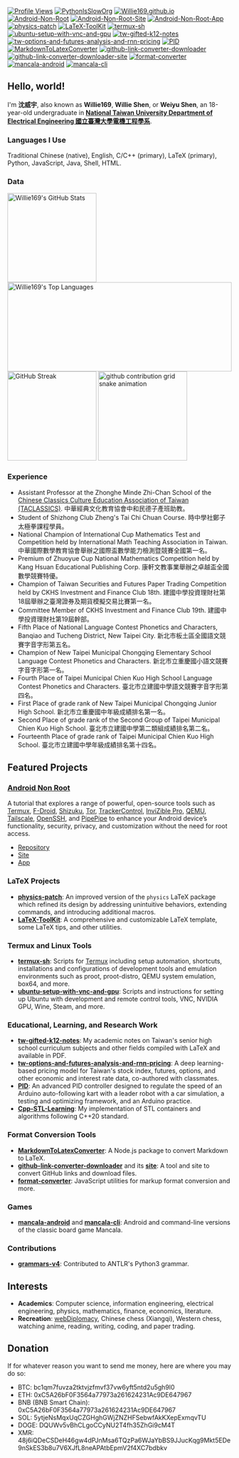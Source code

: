 [![Profile Views](https://komarev.com/ghpvc/?username=Willie169&color=brightgreen&label=Profile+Views&abbreviated=true)](https://github.com/Willie169)
[![PythonIsSlowOrg](https://img.shields.io/badge/PythonIsSlowOrg-654520)](https://github.com/PythonIsSlowOrg)
[![Willie169.github.io](https://img.shields.io/badge/Willie169.github.io-654520)](https://Willie169.github.io)
[![Android-Non-Root](https://img.shields.io/badge/Android--Non--Root-007acc)](https://Willie169.github.io/Android-Non-Root)
[![Android-Non-Root-Site](https://img.shields.io/badge/Android--Non--Root--Site-007acc)](https://Willie169.github.io/Android-Non-Root)
[![Android-Non-Root-App](https://img.shields.io/badge/Android--Non--Root--App-007acc)](https://github.com/Willie169/Android-Non-Root-App)
[![physics-patch](https://img.shields.io/badge/physics--patch-008080)](https://github.com/Willie169/physics-patch)
[![LaTeX-ToolKit](https://img.shields.io/badge/LaTeX--ToolKit-008080)](https://github.com/Willie169/LaTeX-ToolKit)
[![termux-sh](https://img.shields.io/badge/termux--sh-000000)](https://github.com/Willie169/termux-sh)
[![ubuntu-setup-with-vnc-and-gpu](https://img.shields.io/badge/ubuntu--setup--with--vnc--and--gpu-de4815)](https://github.com/Willie169/ubuntu-setup-with-vnc-and-gpu)
[![tw-gifted-k12-notes](https://img.shields.io/badge/tw--gifted--k12--notes-b68946)](https://github.com/Willie169/tw-gifted-k12-notes)
[![tw-options-and-futures-analysis-and-rnn-pricing](https://img.shields.io/badge/tw--options--and--futures--analysis--and--rnn--pricing-b68946)](https://github.com/Willie169/tw-options-and-futures-analysis-and-rnn-pricing)
[![PID](https://img.shields.io/badge/PID-00599c)](https://github.com/Willie169/PID)
[![MarkdownToLatexConverter](https://img.shields.io/badge/MarkdownToLatexConverter-008080)](https://github.com/Willie169/MarkdownToLatexConverter)
[![github-link-converter-downloader](https://img.shields.io/badge/github--link--converter--downloader-0d1218)](https://github.com/Willie169/github-link-converter-downloader)
[![github-link-converter-downloader-site](https://img.shields.io/badge/github--link--converter--downloader--site-0d1218)](https://Willie169.github.io/github-link-converter-downloader)
[![format-converter](https://img.shields.io/badge/format--converter-008080)](https://github.com/Willie169/format-converter)
[![mancala-android](https://img.shields.io/badge/mancala--android-fafa0a)](https://f-droid.org/packages/com.willie.mancala)
[![mancala-cli](https://img.shields.io/badge/mancala--cli-fafa0a)](https://github.com/Willie169/mancala-cli)

## Hello, world!

I'm **沈威宇**, also known as **Willie169**, **Willie Shen**, or **Weiyu Shen**, an 18-year-old undergraduate in [**National Taiwan University Department of Electrical Engineering 國立臺灣大學電機工程學系**](https://web.ee.ntu.edu.tw).

### Languages I Use

Traditional Chinese (native), English, C/C++ (primary), LaTeX (primary), Python, JavaScript, Java, Shell, HTML.

### Data

<a href="https://github.com/anuraghazra/github-readme-stats"><img src="https://github-readme-stats.vercel.app/api?username=Willie169&show=reviews,discussions_started,discussions_answered,prs_merged,prs_merged_percentage&show_icons=true" alt="Willie169's GitHub Stats" style=" height: 200;"></a>
<a href="https://github.com/anuraghazra/github-readme-stats"><img src="https://github-readme-stats.vercel.app/api/top-langs/?username=Willie169&langs_count=10&layout=compact&size_weight=0.5&count_weight=0.5&exclude_repo=LICENSES" alt="Willie169's Top Languages" style="width: 100%; height: 200;"></a>
<a href="https://github.com/DenverCoder1/github-readme-streak-stats"><img src="https://streak-stats.demolab.com/?user=Willie169" alt="GitHub Streak" style=" height: 200;"></a>
<a><img src="https://raw.githubusercontent.com/Willie169/Willie169/output/github-contribution-grid-snhttps://bsky.app/profile/willie169.bsky.socialake.svg" alt="github contribution grid snake animation" style=" height: 200;"></a>

### Experience

* Assistant Professor at the Zhonghe Minde Zhi-Chan School of the [Chinese Classics Culture Education Association of Taiwan (TACLASSICS)](https://taclassics.org.tw). 中華經典文化教育協會中和民德子產班助教。
* Student of Shizhong Club Zheng's Tai Chi Chuan Course. 時中學社鄭子太極拳課程學員。
* National Champion of International Cup Mathematics Test and Competition held by International Math Teaching Association in Taiwan. 中華國際數學教育協會舉辦之國際盃數學能力檢測暨競賽全國第一名。
* Premium of Zhuoyue Cup National Mathematics Competition held by Kang Hsuan Educational Publishing Corp. 康軒文教事業舉辦之卓越盃全國數學競賽特優。
* Champion of Taiwan Securities and Futures Paper Trading Competition held by CKHS Investment and Finance Club 18th. 建國中學投資理財社第18屆舉辦之臺灣證券及期貨模擬交易比賽第一名。
* Committee Member of CKHS Investment and Finance Club 19th. 建國中學投資理財社第19屆幹部。
* Fifth Place of National Language Contest Phonetics and Characters, Banqiao and Tucheng District, New Taipei City. 新北市板土區全國語文競賽字音字形第五名。
* Champion of New Taipei Municipal Chongqing Elementary School Language Contest Phonetics and Characters. 新北市立重慶國小語文競賽字音字形第一名。
* Fourth Place of Taipei Municipal Chien Kuo High School Language Contest Phonetics and Characters. 臺北市立建國中學語文競賽字音字形第四名。
* First Place of grade rank of New Taipei Municipal Chongqing Junior High School. 新北市立重慶國中年級成績排名第一名。
* Second Place of grade rank of the Second Group of Taipei Municipal Chien Kuo High School. 臺北市立建國中學第二類組成績排名第二名。
* Fourteenth Place of grade rank of Taipei Municipal Chien Kuo High School. 臺北市立建國中學年級成績排名第十四名。

## Featured Projects

### [Android Non Root](https://github.com/Willie169/Android-Non-Root)

A tutorial that explores a range of powerful, open-source tools such as [Termux](https://github.com/termux/termux-app), [F-Droid](https://f-droid.org), [Shizuku](https://github.com/RikkaApps/Shizuku), [Tor](https://www.torproject.org), [TrackerControl](https://github.com/TrackerControl/tracker-control-android), [InviZible Pro](https://github.com/Gedsh/InviZible), [QEMU](https://www.qemu.org), [Tailscale](https://github.com/tailscale/tailscale), [OpenSSH](https://www.openssh.com), and [PipePipe](https://github.com/InfinityLoop1308/PipePipe) to enhance your Android device’s functionality, security, privacy, and customization without the need for root access.

* [Repository](https://github.com/Willie169/Android-Non-Root)
* [Site](https://github.com/Willie169/Android-Non-Root)
* [App](https://github.com/Willie169/Android-Non-Root-App)

### LaTeX Projects

* [**physics-patch**](https://github.com/Willie169/physics-patch): An improved version of the `physics` LaTeX package which refined its design by addressing unintuitive behaviors, extending commands, and introducing additional macros.
* [**LaTeX-ToolKit**](https://github.com/Willie169/LaTeX-ToolKit): A comprehensive and customizable LaTeX template, some LaTeX tips, and other utilities.

### Termux and Linux Tools

* [**termux-sh**](https://github.com/Willie169/termux-sh): Scripts for [Termux](https://github.com/termux/termux-app) including setup automation, shortcuts, installations and configurations of development tools and emulation environments such as proot, proot-distro, QEMU system emulation, box64, and more.
* [**ubuntu-setup-with-vnc-and-gpu**](https://github.com/Willie169/ubuntu-setup-with-vnc-and-gpu): Scripts and instructions for setting up Ubuntu with development and remote control tools, VNC, NVIDIA GPU, Wine, Steam, and more.

### Educational, Learning, and Research Work

* [**tw-gifted-k12-notes**](https://github.com/Willie169/tw-gifted-k12-notes): My academic notes on Taiwan's senior high school curriculum subjects and other fields compiled with LaTeX and available in PDF.
* [**tw-options-and-futures-analysis-and-rnn-pricing**](https://github.com/Willie169/tw-options-and-futures-analysis-and-rnn-pricing): A deep learning-based pricing model for Taiwan's 
stock index, futures, options, and other economic and interest rate data, co-authored with classmates.
* [**PID**](https://github.com/Willie169/PID): An advanced PID controller designed to regulate the speed of an Arduino auto-following kart with a leader robot with a car simulation, a testing and optimizing framework, and an Arduino practice.
* [**Cpp-STL-Learning**](https://github.com/Willie169/Cpp-STL-DSA-Learning): My implementation of STL containers and algorithms following C++20 standard.

### Format Conversion Tools

* [**MarkdownToLatexConverter**](https://github.com/Willie169/MarkdownToLatexConverter): A Node.js package to convert Markdown to LaTeX.
* [**github-link-converter-downloader**](https://github.com/Willie169/github-link-converter-downloader) and its [**site**](https://Willie169.github.io/github-link-converter-downloader): A tool and site to convert GitHub links and download files.  
* [**format-converter**](https://github.com/Willie169/format-converter): JavaScript utilities for markup format conversion and more.

### Games

* [**mancala-android**](https://github.com/Willie169/mancala-android) and [**mancala-cli**](https://github.com/Willie169/mancala-cli): Android and command-line versions of the classic board game Mancala.

### Contributions

* [**grammars-v4**](https://github.com/antlr/grammars-v4): Contributed to ANTLR's Python3 grammar.

## Interests

* **Academics**: Computer science, information engineering, electrical engineering, physics, mathematics, finance, economics, literature.
* **Recreation**: [webDiplomacy](https://github.com/kestasjk/webDiplomacy), Chinese chess (Xiangqi), Western chess, watching anime, reading, writing, coding, and paper trading.

## Donation

If for whatever reason you want to send me money, here are where you may do so:
- BTC:
  bc1qm7fuvza2tktvjzfmvf37vw6yft5ntd2u5gh9l0
- ETH:
  0xC5A26bF0F3564a77973a261624231Ac9DE647967
- BNB (BNB Smart Chain):
  0xC5A26bF0F3564a77973a261624231Ac9DE647967
- SOL:
  5ytjeNsMqxUqCZGHghGWjZNZHFSebwfAkKXepExmqvTU
- DOGE:
  DQUWv5vBhCLgoCCyNU2T4fh35ZhGi9cM4T
- XMR:
  48j6iQDeCSDeH46gw4dPJnMsa6TQzPa6WJaYbBS9JJucKqg9Mkt5EDe9nSkES3b8u7V6XJfL8neAPAtbEpmV2f4XC7bdbkv
